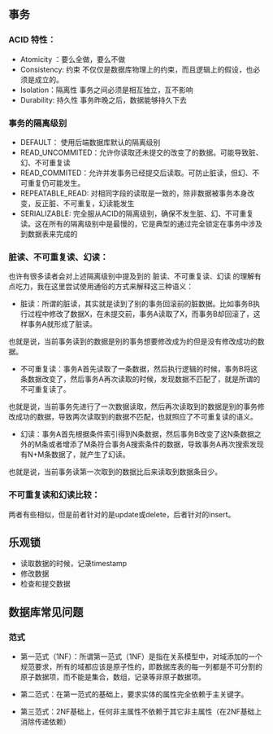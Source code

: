 ## 事务
### ACID 特性：

* Atomicity ：要么全做，要么不做
* Consistency: 约束 不仅仅是数据库物理上的约束，而且逻辑上的假设，也必须是成立的。
* Isolation：隔离性 事务之间必须是相互独立，互不影响
* Durability: 持久性 事务昨晚之后，数据能够持久下去
### 事务的隔离级别
* DEFAULT： 使用后端数据库默认的隔离级别  
* READ_UNCOMMITED：允许你读取还未提交的改变了的数据。可能导致脏、幻、不可重复读  
* READ_COMMITED：允许并发事务已经提交后读取。可防止脏读，但幻、不可重复仍可能发生。  
* REPEATABLE_READ: 对相同字段的读取是一致的，除非数据被事务本身改变，反正脏、不可重复，幻读能发生  
* SERIALIZABLE: 完全服从ACID的隔离级别，确保不发生脏、幻、不可重复读。这在所有的隔离级别中是最慢的，它是典型的通过完全锁定在事务中涉及到数据表来完成的 

### 脏读、不可重复读、幻读：
也许有很多读者会对上述隔离级别中提及到的 脏读、不可重复读、幻读 的理解有点吃力，我在这里尝试使用通俗的方式来解释这三种语义：  

* 脏读：所谓的脏读，其实就是读到了别的事务回滚前的脏数据。比如事务B执行过程中修改了数据X，在未提交前，事务A读取了X，而事务B却回滚了，这样事务A就形成了脏读。  

也就是说，当前事务读到的数据是别的事务想要修改成为的但是没有修改成功的数据。  

* 不可重复读：事务A首先读取了一条数据，然后执行逻辑的时候，事务B将这条数据改变了，然后事务A再次读取的时候，发现数据不匹配了，就是所谓的不可重复读了。

也就是说，当前事务先进行了一次数据读取，然后再次读取到的数据是别的事务修改成功的数据，导致两次读取到的数据不匹配，也就照应了不可重复读的语义。  

* 幻读：事务A首先根据条件索引得到N条数据，然后事务B改变了这N条数据之外的M条或者增添了M条符合事务A搜索条件的数据，导致事务A再次搜索发现有N+M条数据了，就产生了幻读。  

也就是说，当前事务读第一次取到的数据比后来读取到数据条目少。

### 不可重复读和幻读比较：
两者有些相似，但是前者针对的是update或delete，后者针对的insert。


## 乐观锁
* 读取数据的时候，记录timestamp
* 修改数据
* 检查和提交数据

## 数据库常见问题
### 范式
* 第一范式（1NF）：所谓第一范式（1NF）是指在关系模型中，对域添加的一个规范要求，所有的域都应该是原子性的，即数据库表的每一列都是不可分割的原子数据项，而不能是集合，数组，记录等非原子数据项。

* 第二范式：在第一范式的基础上，要求实体的属性完全依赖于主关键字。

* 第三范式：2NF基础上，任何非主属性不依赖于其它非主属性（在2NF基础上消除传递依赖）